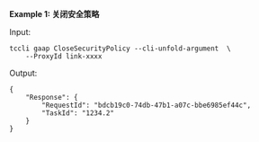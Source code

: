 **Example 1: 关闭安全策略**



Input: 

```
tccli gaap CloseSecurityPolicy --cli-unfold-argument  \
    --ProxyId link-xxxx
```

Output: 
```
{
    "Response": {
        "RequestId": "bdcb19c0-74db-47b1-a07c-bbe6985ef44c",
        "TaskId": "1234.2"
    }
}
```

